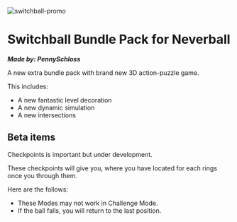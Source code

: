 ![switchball-promo](img/promo/switchball-logo.jpg)
# Switchball Bundle Pack for Neverball
***Made by: PennySchloss***

A new extra bundle pack with brand new 3D action-puzzle game.

This includes:
* A new fantastic level decoration
* A new dynamic simulation
* A new intersections

## Beta items
Checkpoints is important but under development.

These checkpoints will give you,
where you have located for each rings once you through them.

Here are the follows:
* These Modes may not work in Challenge Mode.
* If the ball falls, you will return to the last position.
